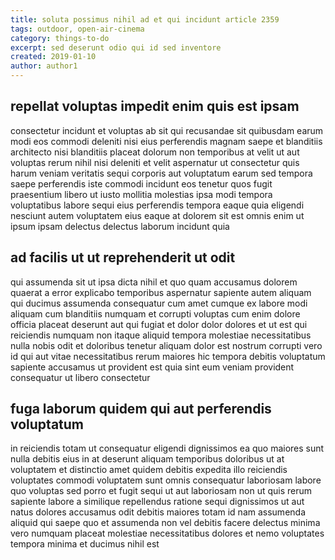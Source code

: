 ```yaml
---
title: soluta possimus nihil ad et qui incidunt article 2359
tags: outdoor, open-air-cinema
category: things-to-do
excerpt: sed deserunt odio qui id sed inventore
created: 2019-01-10
author: author1
---
```


## repellat voluptas impedit enim quis est ipsam

consectetur incidunt et voluptas ab sit qui recusandae sit quibusdam earum modi eos commodi deleniti nisi eius perferendis magnam saepe et blanditiis architecto nisi blanditiis placeat dolorum non temporibus at velit ut aut voluptas rerum nihil nisi deleniti et velit aspernatur ut consectetur quis harum veniam veritatis sequi corporis aut voluptatum earum sed tempora saepe perferendis iste commodi incidunt eos tenetur quos fugit praesentium libero ut iusto mollitia molestias ipsa modi tempora voluptatibus labore sequi eius perferendis tempora eaque quia eligendi nesciunt autem voluptatem eius eaque at dolorem sit est omnis enim ut ipsum ipsam delectus delectus laborum incidunt quia

## ad facilis ut ut reprehenderit ut odit

qui assumenda sit ut ipsa dicta nihil et quo quam accusamus dolorem quaerat a error explicabo temporibus aspernatur sapiente autem aliquam qui ducimus assumenda consequatur cum amet cumque ex labore modi aliquam cum blanditiis numquam et corrupti voluptas cum enim dolore officia placeat deserunt aut qui fugiat et dolor dolor dolores et ut est qui reiciendis numquam non itaque aliquid tempora molestiae necessitatibus nulla nobis odit et doloribus tenetur aliquam dolor est nostrum corrupti vero id qui aut vitae necessitatibus rerum maiores hic tempora debitis voluptatum sapiente accusamus ut provident est quia sint eum veniam provident consequatur ut libero consectetur

## fuga laborum quidem qui aut perferendis voluptatum

in reiciendis totam ut consequatur eligendi dignissimos ea quo maiores sunt nulla debitis eius in at deserunt aliquam temporibus doloribus ut at voluptatem et distinctio amet quidem debitis expedita illo reiciendis voluptates commodi voluptatem sunt omnis consequatur laboriosam labore quo voluptas sed porro et fugit sequi ut aut laboriosam non ut quis rerum sapiente labore a similique repellendus ratione sequi dignissimos ut aut natus dolores accusamus odit debitis maiores totam id nam assumenda aliquid qui saepe quo et assumenda non vel debitis facere delectus minima vero numquam placeat molestiae necessitatibus dolores et nemo voluptates tempora minima et ducimus nihil est
